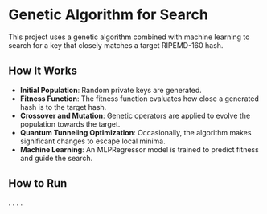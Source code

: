 # Genetic Algorithm for Search

This project uses a genetic algorithm combined with machine learning to search for a key that closely matches a target RIPEMD-160 hash.

## How It Works

- **Initial Population**: Random private keys are generated.
- **Fitness Function**: The fitness function evaluates how close a generated hash is to the target hash.
- **Crossover and Mutation**: Genetic operators are applied to evolve the population towards the target.
- **Quantum Tunneling Optimization**: Occasionally, the algorithm makes significant changes to escape local minima.
- **Machine Learning**: An MLPRegressor model is trained to predict fitness and guide the search.

## How to Run

.
.
.
.
